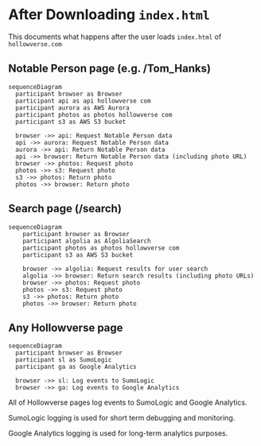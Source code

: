 # After Downloading `index.html`

This documents what happens after the user loads `index.html` of `hollowverse.com`

## Notable Person page (e.g. /Tom_Hanks)

```mermaid
sequenceDiagram
  participant browser as Browser
  participant api as api hollowverse com
  participant aurora as AWS Aurora
  participant photos as photos hollowverse com
  participant s3 as AWS S3 bucket

  browser ->> api: Request Notable Person data
  api ->> aurora: Request Notable Person data
  aurora ->> api: Return Notable Person data
  api ->> browser: Return Notable Person data (including photo URL)
  browser ->> photos: Request photo
  photos ->> s3: Request photo
  s3 ->> photos: Return photo
  photos ->> browser: Return photo
```

## Search page (/search)

```mermaid
sequenceDiagram
    participant browser as Browser
    participant algolia as AlgoliaSearch
    participant photos as photos hollowverse com
    participant s3 as AWS S3 bucket

    browser ->> algolia: Request results for user search
    algolia ->> browser: Return search results (including photo URLs)
    browser ->> photos: Request photo
    photos ->> s3: Request photo
    s3 ->> photos: Return photo
    photos ->> browser: Return photo
```

## Any Hollowverse page

```mermaid
sequenceDiagram
  participant browser as Browser
  participant sl as SumoLogic
  participant ga as Google Analytics

  browser ->> sl: Log events to SumoLogic
  browser ->> ga: Log events to Google Analytics
```

All of Hollowverse pages log events to SumoLogic and Google Analytics.

SumoLogic logging is used for short term debugging and monitoring.

Google Analytics logging is used for long-term analytics purposes.
